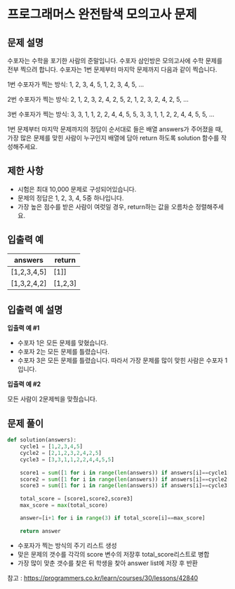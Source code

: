 # 프로그래머스 완전탐색 모의고사 문제

## 문제 설명
수포자는 수학을 포기한 사람의 준말입니다. 수포자 삼인방은 모의고사에 수학 문제를 전부 찍으려 합니다. 수포자는 1번 문제부터 마지막 문제까지 다음과 같이 찍습니다.


1번 수포자가 찍는 방식: 1, 2, 3, 4, 5, 1, 2, 3, 4, 5, ...

2번 수포자가 찍는 방식: 2, 1, 2, 3, 2, 4, 2, 5, 2, 1, 2, 3, 2, 4, 2, 5, ...

3번 수포자가 찍는 방식: 3, 3, 1, 1, 2, 2, 4, 4, 5, 5, 3, 3, 1, 1, 2, 2, 4, 4, 5, 5, ...


1번 문제부터 마지막 문제까지의 정답이 순서대로 들은 배열 answers가 주어졌을 때, 가장 많은 문제를 맞힌 사람이 누구인지 배열에 담아 return 하도록 solution 함수를 작성해주세요.

## 제한 사항
- 시험은 최대 10,000 문제로 구성되어있습니다.
- 문제의 정답은 1, 2, 3, 4, 5중 하나입니다.
- 가장 높은 점수를 받은 사람이 여럿일 경우, return하는 값을 오름차순 정렬해주세요.

## 입출력 예
| answers | return |
|--- | --- |
|[1,2,3,4,5]|  [1]] |
| [1,3,2,4,2]	| [1,2,3]|

## 입출력 예 설명
**입출력 예 #1**

- 수포자 1은 모든 문제를 맞혔습니다.
- 수포자 2는 모든 문제를 틀렸습니다.
- 수포자 3은 모든 문제를 틀렸습니다.
따라서 가장 문제를 많이 맞힌 사람은 수포자 1입니다.

**입출력 예 #2**

모든 사람이 2문제씩을 맞췄습니다.

## 문제 풀이
```python
def solution(answers):
    cycle1 = [1,2,3,4,5]
    cycle2 = [2,1,2,3,2,4,2,5]
    cycle3 = [3,3,1,1,2,2,4,4,5,5]
    
    score1 = sum([1 for i in range(len(answers)) if answers[i]==cycle1[i%5]])
    score2 = sum([1 for i in range(len(answers)) if answers[i]==cycle2[i%8]])
    score3 = sum([1 for i in range(len(answers)) if answers[i]==cycle3[i%10]])
    
    total_score = [score1,score2,score3]
    max_score = max(total_score)

    answer=[i+1 for i in range(3) if total_score[i]==max_score]
    
    return answer

```
- 수포자가 찍는 방식의 주기 리스트 생성
- 맞은 문제의 갯수를 각각의 score 변수의 저장후 total_score리스트로 병합
- 가장 많이 맞춘 갯수를 찾은 뒤 학생을 찾아 answer list에 저장 후 반환


참고 : <https://programmers.co.kr/learn/courses/30/lessons/42840>